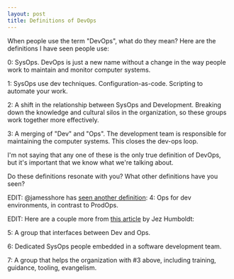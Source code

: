 ```yaml
---
layout: post
title: Definitions of DevOps
---
```


When people use the term "DevOps", what do they mean? Here are the definitions I have seen people use:

0: SysOps. DevOps is just a new name without a change in the way people work to maintain and monitor computer systems.

1: SysOps use dev techniques. Configuration-as-code. Scripting to automate your work.

2: A shift in the relationship between SysOps and Development. Breaking down the knowledge and cultural silos in the organization, so these groups work together more effectively.

3: A merging of "Dev" and "Ops". The development team is responsible for maintaining the computer systems. This closes the dev-ops loop.

I'm not saying that any one of these is the only true definition of DevOps, but it's important that we know what we're talking about.

Do these definitions resonate with you? What other definitions have you seen?

EDIT: @jamesshore has [seen another definition](https://twitter.com/jamesshore/status/1086510556201213952): 4: Ops for dev environments, in contrast to ProdOps. 

EDIT: Here are a couple more from [this article](https://continuousdelivery.com/2012/10/theres-no-such-thing-as-a-devops-team/) by Jez Humboldt:

5: A group that interfaces between Dev and Ops.

6: Dedicated SysOps people embedded in a software development team.

7: A group that helps the organization with #3 above, including training, guidance, tooling, evangelism.
